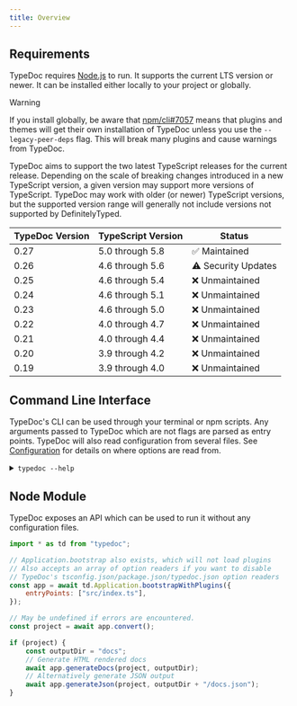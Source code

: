 ```yaml
---
title: Overview
---
```


## Requirements

TypeDoc requires [Node.js](https://nodejs.org/) to run. It supports the current LTS
version or newer. It can be installed either locally to your project or globally.

> [!warning]
> If you install globally, be aware that [npm/cli#7057](https://github.com/npm/cli/issues/7057)
> means that plugins and themes will get their own installation of TypeDoc unless you use the
> `--legacy-peer-deps` flag. This will break many plugins and cause warnings from TypeDoc.

TypeDoc aims to support the two latest TypeScript releases for the current release. Depending
on the scale of breaking changes introduced in a new TypeScript version, a given version may
support more versions of TypeScript. TypeDoc may work with older (or newer) TypeScript versions, but
the supported version range will generally not include versions not supported by DefinitelyTyped.

| TypeDoc Version | TypeScript Version | Status              |
| --------------- | ------------------ | ------------------- |
| 0.27            | 5.0 through 5.8    | ✅ Maintained       |
| 0.26            | 4.6 through 5.6    | ⚠️ Security Updates |
| 0.25            | 4.6 through 5.4    | ❌ Unmaintained     |
| 0.24            | 4.6 through 5.1    | ❌ Unmaintained     |
| 0.23            | 4.6 through 5.0    | ❌ Unmaintained     |
| 0.22            | 4.0 through 4.7    | ❌ Unmaintained     |
| 0.21            | 4.0 through 4.4    | ❌ Unmaintained     |
| 0.20            | 3.9 through 4.2    | ❌ Unmaintained     |
| 0.19            | 3.9 through 4.0    | ❌ Unmaintained     |

## Command Line Interface

TypeDoc's CLI can be used through your terminal or npm scripts. Any arguments
passed to TypeDoc which are not flags are parsed as entry points. TypeDoc will
also read configuration from several files. See [Configuration](./options/configuration.md#compileroptions)
for details on where options are read from.

<details>
<summary><code>typedoc --help</code></summary>
{@includeCode generated/help.txt}
</details>

## Node Module

TypeDoc exposes an API which can be used to run it without any configuration files.

```js
import * as td from "typedoc";

// Application.bootstrap also exists, which will not load plugins
// Also accepts an array of option readers if you want to disable
// TypeDoc's tsconfig.json/package.json/typedoc.json option readers
const app = await td.Application.bootstrapWithPlugins({
    entryPoints: ["src/index.ts"],
});

// May be undefined if errors are encountered.
const project = await app.convert();

if (project) {
    const outputDir = "docs";
    // Generate HTML rendered docs
    await app.generateDocs(project, outputDir);
    // Alternatively generate JSON output
    await app.generateJson(project, outputDir + "/docs.json");
}
```
